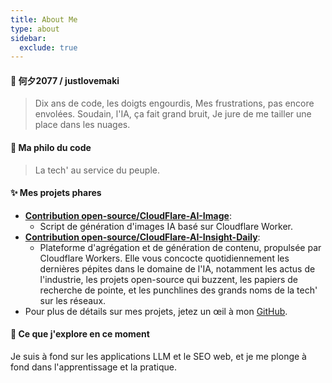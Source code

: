 ```yaml
---
title: About Me
type: about
sidebar:
  exclude: true
---
```

#### 👋 何夕2077 / justlovemaki

> Dix ans de code, les doigts engourdis,
> Mes frustrations, pas encore envolées.
> Soudain, l'IA, ça fait grand bruit,
> Je jure de me tailler une place dans les nuages.

#### 🚀 Ma philo du code

> La tech' au service du peuple.

#### ✨ Mes projets phares

*   **[Contribution open-source/CloudFlare-AI-Image](https://github.com/justlovemaki/CloudFlare-AI-Image)**:
    *   Script de génération d'images IA basé sur Cloudflare Worker.
*   **[Contribution open-source/CloudFlare-AI-Insight-Daily](https://github.com/justlovemaki/CloudFlare-AI-Insight-Daily)**:
    *   Plateforme d'agrégation et de génération de contenu, propulsée par Cloudflare Workers. Elle vous concocte quotidiennement les dernières pépites dans le domaine de l'IA, notamment les actus de l'industrie, les projets open-source qui buzzent, les papiers de recherche de pointe, et les punchlines des grands noms de la tech' sur les réseaux.
*   Pour plus de détails sur mes projets, jetez un œil à mon [GitHub](https://github.com/justlovemaki).

#### 🌱 Ce que j'explore en ce moment

Je suis à fond sur les applications LLM et le SEO web, et je me plonge à fond dans l'apprentissage et la pratique.